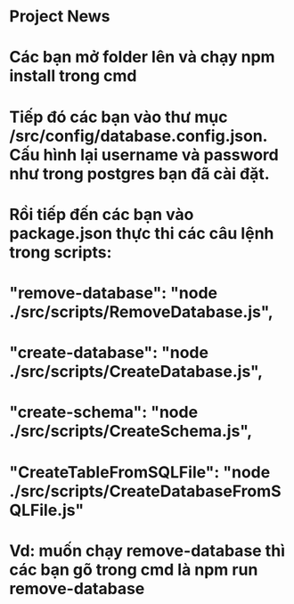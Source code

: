 # Project News

# Các bạn mở folder lên và chạy npm install trong cmd
# Tiếp đó các bạn vào thư mục /src/config/database.config.json. Cấu hình lại username và password như trong postgres bạn đã cài đặt.
# Rồi tiếp đến các bạn vào package.json thực thi các câu lệnh trong scripts: 
#     "remove-database": "node ./src/scripts/RemoveDatabase.js",
#     "create-database": "node ./src/scripts/CreateDatabase.js",
#     "create-schema": "node ./src/scripts/CreateSchema.js",
#     "CreateTableFromSQLFile": "node ./src/scripts/CreateDatabaseFromSQLFile.js"
# Vd: muốn chạy remove-database thì các bạn gõ trong cmd là npm run remove-database
